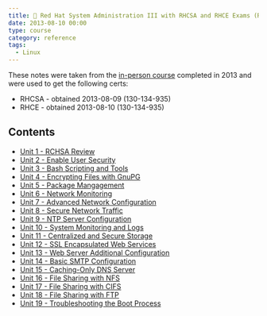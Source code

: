 ```yaml
---
title: 🏫 Red Hat System Administration III with RHCSA and RHCE Exams (RH255)
date: 2013-08-10 00:00
type: course
category: reference
tags:
  - Linux
---
```


These notes were taken from the [in-person course](https://www.ddls.com.au/courses/red-hat/red-hat/rh255-red-hat-system-administration-iii-with-rhcsa-and-rhce-exams/) completed in 2013 and were used to get the following certs:

* RHCSA - obtained 2013-08-09 (130-134-935)
* RHCE - obtained 2013-08-10 (130-134-935)

## Contents

* [Unit 1 - RCHSA Review]({filename}/reference/certs/rh255-red-hat-system-administration-iii/unit-1-rcsha-review.md)
* [Unit 2 - Enable User Security]({filename}/reference/certs/rh255-red-hat-system-administration-iii/unit-2-enable-user-security.md)
* [Unit 3 -  Bash Scripting and Tools]({filename}/reference/certs/rh255-red-hat-system-administration-iii/unit-3-bash-scripting-and-tools.md)
* [Unit 4 - Encrypting Files with GnuPG]({filename}/reference/certs/rh255-red-hat-system-administration-iii/unit-4-encrypting-files-with-gnupg.md)
* [Unit 5 - Package Mangagement]({filename}/reference/certs/rh255-red-hat-system-administration-iii/unit-5-package-management.md)
* [Unit 6 - Network Monitoring]({filename}/reference/certs/rh255-red-hat-system-administration-iii/unit-6-network-monitoring.md)
* [Unit 7 - Advanced Network Configuration]({filename}/reference/certs/rh255-red-hat-system-administration-iii/unit-7-advanced-network-configuration.md)
* [Unit 8 - Secure Network Traffic]({filename}/reference/certs/rh255-red-hat-system-administration-iii/unit-8-secure-network-traffic.md)
* [Unit 9 - NTP Server Configuration]({filename}/reference/certs/rh255-red-hat-system-administration-iii/unit-9-ntp-server-configuration.md)
* [Unit 10 - System Monitoring and Logs]({filename}/reference/certs/rh255-red-hat-system-administration-iii/unit-10-system-monitoring-and-logs.md)
* [Unit 11 - Centralized and Secure Storage]({filename}/reference/certs/rh255-red-hat-system-administration-iii/unit-11-centralized-and-secure-storage.md)
* [Unit 12 - SSL Encapsulated Web Services]({filename}/reference/certs/rh255-red-hat-system-administration-iii/unit-12-ssl-encapsulated-web-services.md)
* [Unit 13 - Web Server Additional Configuration]({filename}/reference/certs/rh255-red-hat-system-administration-iii/unit-13-web-server-additional-configuration.md)
* [Unit 14 - Basic SMTP Configuration]({filename}/reference/certs/rh255-red-hat-system-administration-iii/unit-14-basic-smtp-configuration.md)
* [Unit 15 - Caching-Only DNS Server]({filename}/reference/certs/rh255-red-hat-system-administration-iii/unit-15-caching-only-dns-server.md)
* [Unit 16 - File Sharing with NFS]({filename}/reference/certs/rh255-red-hat-system-administration-iii/unit-16-file-sharing-with-nfs.md)
* [Unit 17 - File Sharing with CIFS]({filename}/reference/certs/rh255-red-hat-system-administration-iii/unit-17-file-sharing-with-cifs.md)
* [Unit 18 - File Sharing with FTP]({filename}/reference/certs/rh255-red-hat-system-administration-iii/unit-18-file-sharing-with-ftp.md)
* [Unit 19 - Troubleshooting the Boot Process]({filename}/reference/certs/rh255-red-hat-system-administration-iii/unit-19-troubleshooting-the-boot-process.md)
